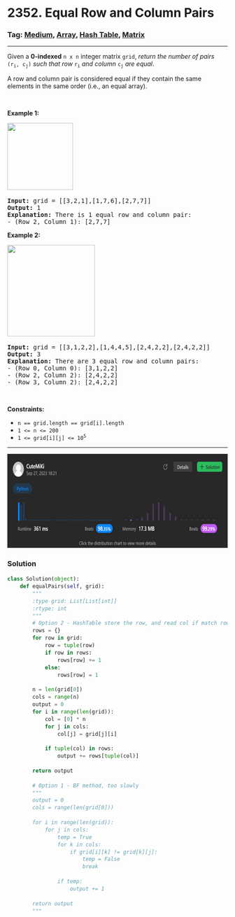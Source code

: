 # 2352. Equal Row and Column Pairs
### Tag: [Medium](https://github.com/TheOnlyMiki/LeetCode-For-Fun/tree/main#medium-level), [Array](https://github.com/TheOnlyMiki/LeetCode-For-Fun/tree/main#array), [Hash Table](https://github.com/TheOnlyMiki/LeetCode-For-Fun/tree/main#hash-table), [Matrix](https://github.com/TheOnlyMiki/LeetCode-For-Fun/tree/main#matrix)
---
<div class="px-5 pt-4"><div class="flex"></div><div class="xFUwe" data-track-load="description_content"><p>Given a <strong>0-indexed</strong> <code>n x n</code> integer matrix <code>grid</code>, <em>return the number of pairs </em><code>(r<sub>i</sub>, c<sub>j</sub>)</code><em> such that row </em><code>r<sub>i</sub></code><em> and column </em><code>c<sub>j</sub></code><em> are equal</em>.</p>

<p>A row and column pair is considered equal if they contain the same elements in the same order (i.e., an equal array).</p>

<p>&nbsp;</p>
<p><strong class="example">Example 1:</strong></p>
<img alt="" src="https://assets.leetcode.com/uploads/2022/06/01/ex1.jpg" style="width: 150px; height: 153px;">
<pre><strong>Input:</strong> grid = [[3,2,1],[1,7,6],[2,7,7]]
<strong>Output:</strong> 1
<strong>Explanation:</strong> There is 1 equal row and column pair:
- (Row 2, Column 1): [2,7,7]
</pre>

<p><strong class="example">Example 2:</strong></p>
<img alt="" src="https://assets.leetcode.com/uploads/2022/06/01/ex2.jpg" style="width: 200px; height: 209px;">
<pre><strong>Input:</strong> grid = [[3,1,2,2],[1,4,4,5],[2,4,2,2],[2,4,2,2]]
<strong>Output:</strong> 3
<strong>Explanation:</strong> There are 3 equal row and column pairs:
- (Row 0, Column 0): [3,1,2,2]
- (Row 2, Column 2): [2,4,2,2]
- (Row 3, Column 2): [2,4,2,2]
</pre>

<p>&nbsp;</p>
<p><strong>Constraints:</strong></p>

<ul>
	<li><code>n == grid.length == grid[i].length</code></li>
	<li><code>1 &lt;= n &lt;= 200</code></li>
	<li><code>1 &lt;= grid[i][j] &lt;= 10<sup>5</sup></code></li>
</ul>
</div></div>

---
<img src="Submit.png" width="700" height="215" />

### Solution

```python
class Solution(object):
    def equalPairs(self, grid):
        """
        :type grid: List[List[int]]
        :rtype: int
        """
        # Option 2 - HashTable store the row, and read col if match row
        rows = {}
        for row in grid:
            row = tuple(row)
            if row in rows:
                rows[row] += 1
            else:
                rows[row] = 1

        n = len(grid[0])
        cols = range(n)
        output = 0
        for i in range(len(grid)):
            col = [0] * n
            for j in cols:
                col[j] = grid[j][i]

            if tuple(col) in rows:
                output += rows[tuple(col)]

        return output

        # Option 1 - BF method, too slowly
        """
        output = 0
        cols = range(len(grid[0]))

        for i in range(len(grid)):
            for j in cols:
                temp = True
                for k in cols:
                    if grid[i][k] != grid[k][j]:
                        temp = False
                        break

                if temp:
                    output += 1

        return output
        """
```
